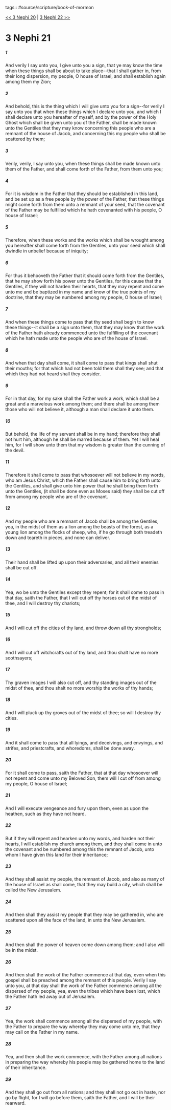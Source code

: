 tags:: #source/scripture/book-of-mormon

[<< 3 Nephi 20](source/scripture/book-of-mormon/11_3_Nephi/3_Nephi_20.md) | [3 Nephi 22 >>](source/scripture/book-of-mormon/11_3_Nephi/3_Nephi_22.md)

# 3 Nephi 21

##### 1

And verily I say unto you, I give unto you a sign, that ye may know the time when these things shall be about to take place--that I shall gather in, from their long dispersion, my people, O house of Israel, and shall establish again among them my Zion;

##### 2

And behold, this is the thing which I will give unto you for a sign--for verily I say unto you that when these things which I declare unto you, and which I shall declare unto you hereafter of myself, and by the power of the Holy Ghost which shall be given unto you of the Father, shall be made known unto the Gentiles that they may know concerning this people who are a remnant of the house of Jacob, and concerning this my people who shall be scattered by them;

##### 3

Verily, verily, I say unto you, when these things shall be made known unto them of the Father, and shall come forth of the Father, from them unto you;

##### 4

For it is wisdom in the Father that they should be established in this land, and be set up as a free people by the power of the Father, that these things might come forth from them unto a remnant of your seed, that the covenant of the Father may be fulfilled which he hath covenanted with his people, O house of Israel;

##### 5

Therefore, when these works and the works which shall be wrought among you hereafter shall come forth from the Gentiles, unto your seed which shall dwindle in unbelief because of iniquity;

##### 6

For thus it behooveth the Father that it should come forth from the Gentiles, that he may show forth his power unto the Gentiles, for this cause that the Gentiles, if they will not harden their hearts, that they may repent and come unto me and be baptized in my name and know of the true points of my doctrine, that they may be numbered among my people, O house of Israel;

##### 7

And when these things come to pass that thy seed shall begin to know these things--it shall be a sign unto them, that they may know that the work of the Father hath already commenced unto the fulfilling of the covenant which he hath made unto the people who are of the house of Israel.

##### 8

And when that day shall come, it shall come to pass that kings shall shut their mouths; for that which had not been told them shall they see; and that which they had not heard shall they consider.

##### 9

For in that day, for my sake shall the Father work a work, which shall be a great and a marvelous work among them; and there shall be among them those who will not believe it, although a man shall declare it unto them.

##### 10

But behold, the life of my servant shall be in my hand; therefore they shall not hurt him, although he shall be marred because of them. Yet I will heal him, for I will show unto them that my wisdom is greater than the cunning of the devil.

##### 11

Therefore it shall come to pass that whosoever will not believe in my words, who am Jesus Christ, which the Father shall cause him to bring forth unto the Gentiles, and shall give unto him power that he shall bring them forth unto the Gentiles, (it shall be done even as Moses said) they shall be cut off from among my people who are of the covenant.

##### 12

And my people who are a remnant of Jacob shall be among the Gentiles, yea, in the midst of them as a lion among the beasts of the forest, as a young lion among the flocks of sheep, who, if he go through both treadeth down and teareth in pieces, and none can deliver.

##### 13

Their hand shall be lifted up upon their adversaries, and all their enemies shall be cut off.

##### 14

Yea, wo be unto the Gentiles except they repent; for it shall come to pass in that day, saith the Father, that I will cut off thy horses out of the midst of thee, and I will destroy thy chariots;

##### 15

And I will cut off the cities of thy land, and throw down all thy strongholds;

##### 16

And I will cut off witchcrafts out of thy land, and thou shalt have no more soothsayers;

##### 17

Thy graven images I will also cut off, and thy standing images out of the midst of thee, and thou shalt no more worship the works of thy hands;

##### 18

And I will pluck up thy groves out of the midst of thee; so will I destroy thy cities.

##### 19

And it shall come to pass that all lyings, and deceivings, and envyings, and strifes, and priestcrafts, and whoredoms, shall be done away.

##### 20

For it shall come to pass, saith the Father, that at that day whosoever will not repent and come unto my Beloved Son, them will I cut off from among my people, O house of Israel;

##### 21

And I will execute vengeance and fury upon them, even as upon the heathen, such as they have not heard.

##### 22

But if they will repent and hearken unto my words, and harden not their hearts, I will establish my church among them, and they shall come in unto the covenant and be numbered among this the remnant of Jacob, unto whom I have given this land for their inheritance;

##### 23

And they shall assist my people, the remnant of Jacob, and also as many of the house of Israel as shall come, that they may build a city, which shall be called the New Jerusalem.

##### 24

And then shall they assist my people that they may be gathered in, who are scattered upon all the face of the land, in unto the New Jerusalem.

##### 25

And then shall the power of heaven come down among them; and I also will be in the midst.

##### 26

And then shall the work of the Father commence at that day, even when this gospel shall be preached among the remnant of this people. Verily I say unto you, at that day shall the work of the Father commence among all the dispersed of my people, yea, even the tribes which have been lost, which the Father hath led away out of Jerusalem.

##### 27

Yea, the work shall commence among all the dispersed of my people, with the Father to prepare the way whereby they may come unto me, that they may call on the Father in my name.

##### 28

Yea, and then shall the work commence, with the Father among all nations in preparing the way whereby his people may be gathered home to the land of their inheritance.

##### 29

And they shall go out from all nations; and they shall not go out in haste, nor go by flight, for I will go before them, saith the Father, and I will be their rearward.
